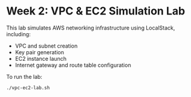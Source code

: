 # Week 2: VPC & EC2 Simulation Lab

This lab simulates AWS networking infrastructure using LocalStack, including:

- VPC and subnet creation
- Key pair generation
- EC2 instance launch
- Internet gateway and route table configuration

To run the lab:

```bash
./vpc-ec2-lab.sh



